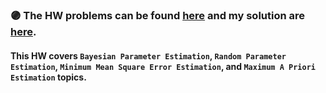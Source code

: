 ### :purple_circle: **The HW problems can be found [here](https://github.com/fnoorzad/Detection-and-Estimation-Theory/blob/64905e29de45e13af2e7ac03ca0e388a6286092c/HW/6/HW%206.pdf) and my solution are [here](https://github.com/fnoorzad/Detection-and-Estimation-Theory/blob/64905e29de45e13af2e7ac03ca0e388a6286092c/HW/6/My%20Solutions%206.pdf)**.

#### This HW covers ```Bayesian Parameter Estimation```, ```Random Parameter Estimation```, ```Minimum Mean Square Error Estimation```, and ```Maximum A Priori Estimation```  topics. 

